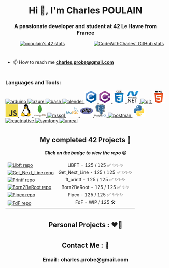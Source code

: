 <div align="center">
  <h1 align="center">Hi 👋, I'm Charles POULAIN</h1>
  <h3 align="center">A passionate developer and student at 42 Le Havre from France</h3>
  <div style="display: flex; justify-content: space-between; align-items: center; gap: 40px; max-width: 800px; margin: auto;">
    <a href="https://github.com/oakoudad/badge42" style="display: block; flex: 1; text-align: center;">
      <img src="https://badge.mediaplus.ma/greenbinary/cpoulain?1337Badge=off&UM6P=off" alt="cpoulain's 42 stats" style="max-width: 100%; height: auto; max-height: 150px;" />
    </a>
    <a href="https://github.com/anuraghazra/github-readme-stats" style="display: block; flex: 1; text-align: center;">
      <img src="https://github-readme-stats.vercel.app/api?username=CodeWithCharles&show_icons=true&theme=radical" alt="CodeWithCharles' GitHub stats" style="max-width: 100%; height: auto; max-height: 150px;" />
    </a>
  </div>
</div>

#

- 📫 How to reach me **charles.probe@gmail.com**

#

<h3 align="left">Languages and Tools:</h3>
<p align="left"> <a href="https://www.arduino.cc/" target="_blank" rel="noreferrer"> <img src="https://cdn.worldvectorlogo.com/logos/arduino-1.svg" alt="arduino" width="40" height="40"/> </a> <a href="https://azure.microsoft.com/en-in/" target="_blank" rel="noreferrer"> <img src="https://www.vectorlogo.zone/logos/microsoft_azure/microsoft_azure-icon.svg" alt="azure" width="40" height="40"/> </a> <a href="https://www.gnu.org/software/bash/" target="_blank" rel="noreferrer"> <img src="https://www.vectorlogo.zone/logos/gnu_bash/gnu_bash-icon.svg" alt="bash" width="40" height="40"/> </a> <a href="https://www.blender.org/" target="_blank" rel="noreferrer"> <img src="https://download.blender.org/branding/community/blender_community_badge_white.svg" alt="blender" width="40" height="40"/> </a> <a href="https://www.cprogramming.com/" target="_blank" rel="noreferrer"> <img src="https://raw.githubusercontent.com/devicons/devicon/master/icons/c/c-original.svg" alt="c" width="40" height="40"/> </a> <a href="https://www.w3schools.com/cs/" target="_blank" rel="noreferrer"> <img src="https://raw.githubusercontent.com/devicons/devicon/master/icons/csharp/csharp-original.svg" alt="csharp" width="40" height="40"/> </a> <a href="https://www.w3schools.com/css/" target="_blank" rel="noreferrer"> <img src="https://raw.githubusercontent.com/devicons/devicon/master/icons/css3/css3-original-wordmark.svg" alt="css3" width="40" height="40"/> </a> <a href="https://dotnet.microsoft.com/" target="_blank" rel="noreferrer"> <img src="https://raw.githubusercontent.com/devicons/devicon/master/icons/dot-net/dot-net-original-wordmark.svg" alt="dotnet" width="40" height="40"/> </a> <a href="https://git-scm.com/" target="_blank" rel="noreferrer"> <img src="https://www.vectorlogo.zone/logos/git-scm/git-scm-icon.svg" alt="git" width="40" height="40"/> </a> <a href="https://www.w3.org/html/" target="_blank" rel="noreferrer"> <img src="https://raw.githubusercontent.com/devicons/devicon/master/icons/html5/html5-original-wordmark.svg" alt="html5" width="40" height="40"/> </a> <a href="https://developer.mozilla.org/en-US/docs/Web/JavaScript" target="_blank" rel="noreferrer"> <img src="https://raw.githubusercontent.com/devicons/devicon/master/icons/javascript/javascript-original.svg" alt="javascript" width="40" height="40"/> </a> <a href="https://www.linux.org/" target="_blank" rel="noreferrer"> <img src="https://raw.githubusercontent.com/devicons/devicon/master/icons/linux/linux-original.svg" alt="linux" width="40" height="40"/> </a> <a href="https://www.mongodb.com/" target="_blank" rel="noreferrer"> <img src="https://raw.githubusercontent.com/devicons/devicon/master/icons/mongodb/mongodb-original-wordmark.svg" alt="mongodb" width="40" height="40"/> </a> <a href="https://www.microsoft.com/en-us/sql-server" target="_blank" rel="noreferrer"> <img src="https://www.svgrepo.com/show/303229/microsoft-sql-server-logo.svg" alt="mssql" width="40" height="40"/> </a> <a href="https://www.mysql.com/" target="_blank" rel="noreferrer"> <img src="https://raw.githubusercontent.com/devicons/devicon/master/icons/mysql/mysql-original-wordmark.svg" alt="mysql" width="40" height="40"/> </a> <a href="https://www.php.net" target="_blank" rel="noreferrer"> <img src="https://raw.githubusercontent.com/devicons/devicon/master/icons/php/php-original.svg" alt="php" width="40" height="40"/> </a> <a href="https://www.postgresql.org" target="_blank" rel="noreferrer"> <img src="https://raw.githubusercontent.com/devicons/devicon/master/icons/postgresql/postgresql-original-wordmark.svg" alt="postgresql" width="40" height="40"/> </a> <a href="https://postman.com" target="_blank" rel="noreferrer"> <img src="https://www.vectorlogo.zone/logos/getpostman/getpostman-icon.svg" alt="postman" width="40" height="40"/> </a> <a href="https://www.python.org" target="_blank" rel="noreferrer"> <img src="https://raw.githubusercontent.com/devicons/devicon/master/icons/python/python-original.svg" alt="python" width="40" height="40"/> </a> <a href="https://reactnative.dev/" target="_blank" rel="noreferrer"> <img src="https://reactnative.dev/img/header_logo.svg" alt="reactnative" width="40" height="40"/> </a> <a href="https://symfony.com" target="_blank" rel="noreferrer"> <img src="https://symfony.com/logos/symfony_black_03.svg" alt="symfony" width="40" height="40"/> </a> <a href="https://unrealengine.com/" target="_blank" rel="noreferrer"> <img src="https://raw.githubusercontent.com/kenangundogan/fontisto/036b7eca71aab1bef8e6a0518f7329f13ed62f6b/icons/svg/brand/unreal-engine.svg" alt="unreal" width="40" height="40"/> </a> </p>

#

<div align="center">

  <table>
    <thead>
      <tr><h2>My completed 42 Projects 🚀</h2><h4><i>Click on the badge to view the repo</i> 😉</h4></tr>
    </thead>
    <tbody>
      <tr>
        <td><a href="https://github.com/CodeWithCharles/42_libft"><img src="https://github.com/ayogun/42-project-badges/blob/main/badges/libftm.png" alt="Libft repo"></a></td>
        <td align="center">LIBFT - 125 / 125 ✅ ✨✨✨</td>
      </tr>
      <tr>
        <td><a href="https://github.com/CodeWithCharles/42_get_next_line"><img src="https://github.com/ayogun/42-project-badges/blob/main/badges/get_next_linem.png" alt="Get_Next_Line repo"></a></td>
        <td align="center">Get_Next_Line - 125 / 125 ✅ ✨✨✨</td>
      </tr>
      <tr>
        <td><a href="https://github.com/CodeWithCharles/42_ft_printf"><img src="https://github.com/ayogun/42-project-badges/blob/main/badges/ft_printfm.png" alt="Printf repo"></a></td>
        <td align="center">ft_printf - 125 / 125 ✅ ✨✨✨</td>
      </tr>
      <tr>
        <td><a href="https://www.youtube.com/watch?v=dQw4w9WgXcQ"><img src="https://github.com/ayogun/42-project-badges/blob/main/badges/born2beroote.png" alt="Born2BeRoot repo"></a></td>
        <td align="center">Born2BeRoot - 125 / 125 ✅ ✨✨</td>
      </tr>
      <tr>
        <td><a href="https://github.com/CodeWithCharles/42_pipex"><img src="https://github.com/ayogun/42-project-badges/blob/main/badges/pipexm.png" alt="Pipex repo"></a></td>
        <td align="center">Pipex - 125 / 125 ✅ ✨✨✨</td>
      </tr>
      <tr>
        <td><a href="https://github.com/CodeWithCharles/42_fdf"><img src="https://github.com/ayogun/42-project-badges/blob/main/badges/fdfn.png" alt="FdF repo"></a></td>
        <td align="center">FdF - WIP / 125 🛠️</td>
      </tr>
    </tbody>
  </table>

</div>

#

<div align="center">
    <h2>Personal Projects : ❤️‍🔥</h2>
</div>

#

<div align="center">
    <h2>Contact Me : 📱</h2>
    <h3>Email : charles.probe@gmail.com</h3>
</div>
